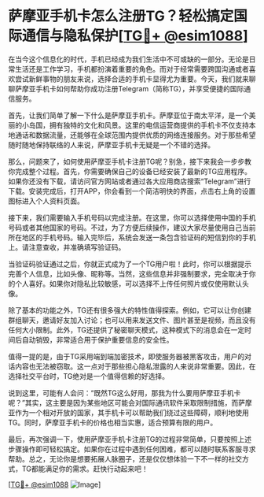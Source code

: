 # 萨摩亚手机卡怎么注册TG？轻松搞定国际通信与隐私保护[[TG💪+ @esim1088](https://t.me/s/esim1088)]

在当今这个信息化的时代，手机已经成为我们生活中不可或缺的一部分。无论是日常生活还是工作学习，手机都扮演着重要的角色。而对于经常需要跨国沟通或者喜欢尝试新鲜事物的朋友来说，选择合适的手机卡显得尤为重要。今天，我们就来聊聊萨摩亚手机卡如何帮助你成功注册Telegram（简称TG），并享受便捷的国际通信服务。

首先，让我们简单了解一下什么是萨摩亚手机卡。萨摩亚位于南太平洋，是一个美丽的小岛国，拥有独特的文化和风景。这里的电信运营商提供的手机卡不仅支持本地通话和数据流量，还能够在全球范围内提供优质的网络连接服务。对于那些希望随时随地保持联络的人来说，萨摩亚手机卡无疑是一个不错的选择。

那么，问题来了，如何使用萨摩亚手机卡注册TG呢？别急，接下来我会一步步教你完成整个过程。首先，你需要确保自己的设备已经安装了最新的TG应用程序。如果你还没有下载，请访问官方网站或者通过各大应用商店搜索“Telegram”进行下载。安装完成后，打开APP，你会看到一个简洁明快的界面，点击右上角的设置图标进入个人资料页面。

接下来，我们需要输入手机号码以完成注册。在这里，你可以选择使用中国的手机号码或者其他国家的号码。不过，为了方便后续操作，建议大家尽量使用自己当前所在地区的手机号码。输入完毕后，系统会发送一条包含验证码的短信到你的手机上。请注意查收，并准确填写验证码。

当验证码验证通过之后，你就正式成为了一个TG用户啦！此时，你可以根据提示完善个人信息，比如头像、昵称等。当然，这些信息并非强制要求，完全取决于你的个人喜好。如果你对隐私比较敏感，可以选择不上传任何照片或仅使用默认头像。

除了基本的功能之外，TG还有很多强大的特性值得探索。例如，它可以让你创建群组聊天，邀请好友加入讨论；也可以用来发送文件、图片甚至是视频，而且没有任何大小限制。此外，TG还提供了秘密聊天模式，这种模式下的消息会在一定时间后自动销毁，非常适合用于保护重要信息的安全性。

值得一提的是，由于TG采用端到端加密技术，即使服务器被黑客攻击，用户的对话内容也无法被窃取。这一点对于那些担心隐私泄露的人来说非常重要。因此，在选择社交平台时，TG绝对是一个值得信赖的好选择。

说到这里，可能有人会问：“既然TG这么好用，那我为什么要用萨摩亚手机卡呢？”其实，这主要是因为某些地区可能会对国际通讯软件采取限制措施，而萨摩亚作为一个相对开放的国家，其手机卡可以帮助我们绕过这些障碍，顺利地使用TG。同时，萨摩亚手机卡的价格也相当实惠，适合预算有限的用户。

最后，再次强调一下，使用萨摩亚手机卡注册TG的过程非常简单，只要按照上述步骤操作即可轻松搞定。如果你在过程中遇到任何困难，都可以随时联系客服寻求帮助。总之，无论你是想要拓展人脉圈子，还是仅仅想体验一下不一样的社交方式，TG都能满足你的需求。赶快行动起来吧！

[[TG💪+ @esim1088](https://t.me/s/esim1088) ![Image](https://i.postimg.cc/4NQfJmqS/Snipaste-2025-05-13-00-14-12.png)]